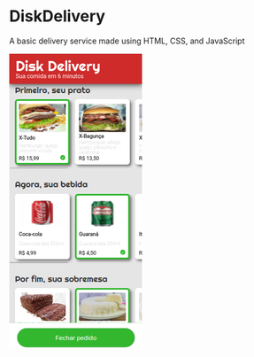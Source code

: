 # DiskDelivery

A basic delivery service made using HTML, CSS, and JavaScript

![Layout](./layout/layout.png)